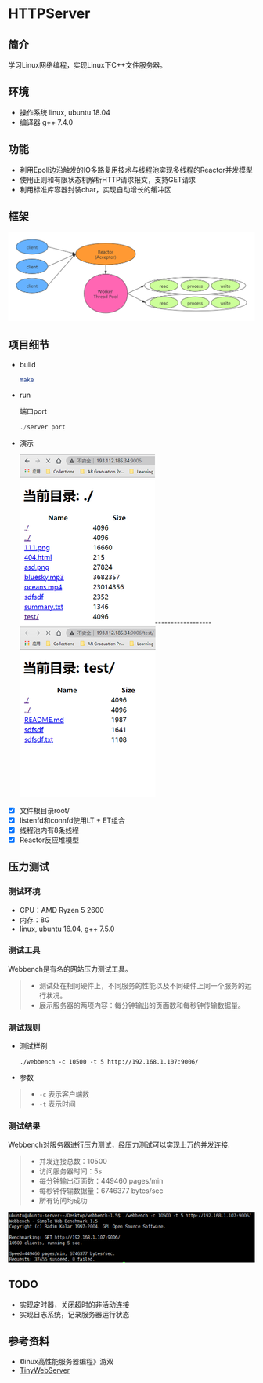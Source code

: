 HTTPServer
=====

## 简介

学习Linux网络编程，实现Linux下C++文件服务器。

## 环境

- 操作系统 linux, ubuntu 18.04
- 编译器 g++ 7.4.0

## 功能

- 利用Epoll边沿触发的IO多路复用技术与线程池实现多线程的Reactor并发模型
- 使用正则和有限状态机解析HTTP请求报文，支持GET请求
- 利用标准库容器封装char，实现自动增长的缓冲区

## 框架

![](images/框架.png)

## 项目细节

- bulid

  ```sh
  make
  ```

- run

  端口port

  ```c++
  ./server port
  ```

- 演示

  ![](images/演示1.png)------------------![](images/演示2.png) 

- [x] 文件根目录root/
- [x] listenfd和connfd使用LT + ET组合
- [x] 线程池内有8条线程
- [x] Reactor反应堆模型

## 压力测试

### 测试环境

- CPU：AMD Ryzen 5 2600
- 内存：8G
- linux, ubuntu 16.04, g++ 7.5.0

### 测试工具

Webbench是有名的网站压力测试工具。

> - 测试处在相同硬件上，不同服务的性能以及不同硬件上同一个服务的运行状况。
> - 展示服务器的两项内容：每分钟输出的页面数和每秒钟传输数据量。

### 测试规则

- 测试样例

  ```shell
  ./webbench -c 10500 -t 5 http://192.168.1.107:9006/
  ```

- 参数

> - `-c` 表示客户端数
> - `-t` 表示时间

### 测试结果

Webbench对服务器进行压力测试，经压力测试可以实现上万的并发连接.

> - 并发连接总数：10500
> - 访问服务器时间：5s
> - 每分钟输出页面数：449460 pages/min
> - 每秒钟传输数据量：6746377 bytes/sec
> - 所有访问均成功

![](images/压力测试.png)

## TODO

- 实现定时器，关闭超时的非活动连接
- 实现日志系统，记录服务器运行状态

## 参考资料

- 《linux高性能服务器编程》游双
- [TinyWebServer](https://github.com/qinguoyi/TinyWebServer)
